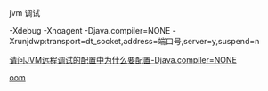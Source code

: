 
jvm 调试

-Xdebug -Xnoagent -Djava.compiler=NONE -Xrunjdwp:transport=dt_socket,address=端口号,server=y,suspend=n

[请问JVM远程调试的配置中为什么要配置-Djava.compiler=NONE](http://www.iteye.com/problems/89141)

[oom](jvm/oom.md)
